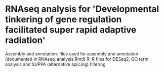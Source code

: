 # RNAseq analysis for 'Developmental tinkering of gene regulation facilitated super rapid adaptive radiation'

Assembly and annotation: files used for assembly and annotation (documented in RNAseq_analysis.Rmd)
R: R files for DESeq2, GO term analysis and SUPPA (alternative splicing) filtering
